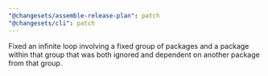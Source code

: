 ```yaml
---
"@changesets/assemble-release-plan": patch
"@changesets/cli": patch
---
```


Fixed an infinite loop involving a fixed group of packages and a package within that group that was both ignored and dependent on another package from that group.
